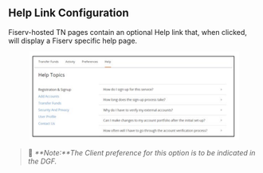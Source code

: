 ## Help Link Configuration

Fiserv-hosted TN pages contain an optional Help link that, when clicked, will display a Fiserv specific help page.

<center>

![image](../../../assets/images/Help_Link_Config.png)

</center>


> :memo: _**Note:**The Client preference for this option is to be indicated in the DGF._